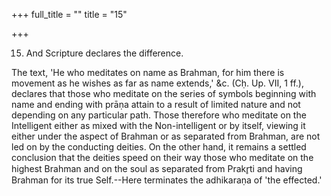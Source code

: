 +++
full_title = ""
title = "15"

+++




15. And Scripture declares the difference.

The text, 'He who meditates on name as Brahman, for him there is movement as he wishes as far as name extends,' &c. (Cḥ. Up. VII, 1 ff.), declares that those who meditate on the series of symbols beginning with name and ending with prāṇa attain to a result of limited nature and not depending on any particular path. Those therefore who meditate on the Intelligent either as mixed with the Non-intelligent or by itself, viewing it either under the aspect of Brahman or as separated from Brahman, are not led on by the conducting deities. On the other hand, it remains a settled conclusion that the deities speed on their way those who meditate on the highest Brahman and on the soul as separated from Prakr̥ti and having Brahman for its true Self.--Here terminates the adhikaraṇa of 'the effected.'

